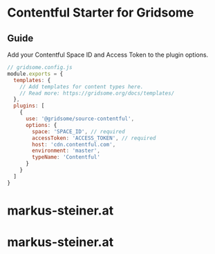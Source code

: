 # Contentful Starter for Gridsome

## Guide

Add your Contentful Space ID and Access Token to the plugin options.

```js
// gridsome.config.js
module.exports = {
  templates: {
    // Add templates for content types here.
    // Read more: https://gridsome.org/docs/templates/
  },
  plugins: [
    {
      use: '@gridsome/source-contentful',
      options: {
        space: 'SPACE_ID', // required
        accessToken: 'ACCESS_TOKEN', // required
        host: 'cdn.contentful.com',
        environment: 'master',
        typeName: 'Contentful'
      }
    }
  ]
}
```
# markus-steiner.at
# markus-steiner.at

